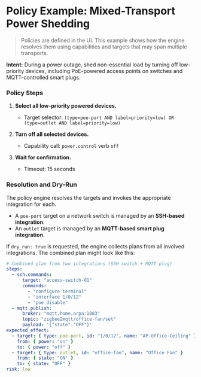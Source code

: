 # Policy Example: Mixed-Transport Power Shedding

> Policies are defined in the UI. This example shows how the engine resolves them using capabilities and targets that may span multiple transports.

**Intent:** During a power outage, shed non-essential load by turning off low-priority devices, including PoE-powered access points on switches and MQTT-controlled smart plugs.

### Policy Steps

1.  **Select all low-priority powered devices.**
    -   Target selector: `(type=poe-port AND label=priority=low) OR (type=outlet AND label=priority=low)`

2.  **Turn off all selected devices.**
    -   Capability call: `power.control` verb `off`

3.  **Wait for confirmation.**
    -   Timeout: 15 seconds

### Resolution and Dry-Run

The policy engine resolves the targets and invokes the appropriate integration for each.

-   A `poe-port` target on a network switch is managed by an **SSH-based integration**.
-   An `outlet` target is managed by an **MQTT-based smart plug integration**.

If `dry_run: true` is requested, the engine collects plans from all involved integrations. The combined plan might look like this:

```yaml
# Combined plan from two integrations (SSH switch + MQTT plug)
steps:
  - ssh.commands:
      target: "access-switch-01"
      commands:
        - "configure terminal"
        - "interface 1/0/12"
        - "poe disable"
  - mqtt.publish:
      broker: "mqtt.home.arpa:1883"
      topic: "zigbee2mqtt/office-fan/set"
      payload: '{"state":"OFF"}'
expected_effect:
  - target: { type: poe-port, id: "1/0/12", name: "AP-Office-Ceiling" }
    from: { power: "on" }
    to: { power: "off" }
  - target: { type: outlet, id: "office-fan", name: "Office Fan" }
    from: { state: "ON" }
    to: { state: "OFF" }
risk: low
```